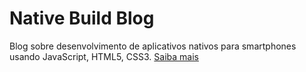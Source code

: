 Native Build Blog
===========

Blog sobre desenvolvimento de aplicativos nativos para smartphones usando JavaScript, HTML5, CSS3. [Saiba mais](http://nativebuild.com/2013/hello-world.html)
